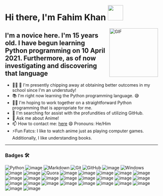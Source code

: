# Hi there, I'm Fahim Khan <img width="50px" src="https://cliply.co/wp-content/uploads/2020/07/432007132_WAVING_HAND_3D_MONOCHROMATIC_400px.gif" />

<img align="right" alt="GIF" height="160px" src="https://i2.wp.com/i.pinimg.com/originals/a1/b4/f7/a1b4f74fa4a58add2d0ced137d60d7e0.gif" />

## I'm a novice here. I'm 15 years old. I have begun learning Python programming on 10 April 2021. Furthermore, as of now investigating and discovering that language  

- 👨‍💻 🔭 I'm presently chipping away at obtaining better outcomes in my school since I'm an understudy!
- 📚 I'm right now learning the Python programming language.  😅
- 💪🏼 I'm hoping to work together on a straightforward Python programming that is appropriate for me.
- 🤔 I'm searching for assist with the profundities of utilizing GitHub. 
- 💬 Ask me about Anime! 
- 📫 How to contact me: [here](https://github.com/Md-Fahim-Khan/Md-Fahim-Khan/issues/new) 😄 Pronouns: He/Him 
- ⚡Fun Fatcs: I like to watch anime just as playing computer games. Additionally, I like understanding books.
---

### Badges 🛠 

![Python](https://img.shields.io/badge/Python-3776AB?style=for-the-badge&logo=python&logoColor=white)
![image](https://img.shields.io/badge/Python-14354C?style=for-the-badge&logo=python&logoColor=white)
![Markdown](https://img.shields.io/badge/Markdown-000000?style=for-the-badge&logo=markdown&logoColor=white)
![Git](https://img.shields.io/badge/Git-F05032?style=for-the-badge&logo=git&logoColor=white)
![GitHub](https://img.shields.io/badge/GitHub-100000?style=for-the-badge&logo=github&logoColor=white)
![image](https://img.shields.io/badge/Visual_Studio_Code-0078D4?style=for-the-badge&logo=visual%20studio%20code&logoColor=white)
![Windows](https://img.shields.io/badge/Windows-0078D6?style=for-the-badge&logo=windows&logoColor=white)
![image](https://img.shields.io/badge/Gmail-D14836?style=for-the-badge&logo=gmail&logoColor=white)
![image](https://img.shields.io/badge/MAL-31519e?style=for-the-badge&logo=MyAnimeList&logoColor=white)
![Quora](https://img.shields.io/badge/Quora-b92b27?style=for-the-badge&logo=Quora&logoColor=white)
![image](https://img.shields.io/badge/Discord-7289DA?style=for-the-badge&logo=discord&logoColor=white)
![image](https://img.shields.io/badge/Zoom-2D8CFF?style=for-the-badge&logo=zoom&logoColor=white)
![image](https://img.shields.io/badge/RASPBERRY%20PI-C51A4A.svg?&style=for-the-badge&logo=raspberry%20pi&logoColor=white)
![image](https://img.shields.io/badge/Markdown-000000?style=for-the-badge&logo=markdown&logoColor=white)
![image](https://img.shields.io/badge/Django-092E20?style=for-the-badge&logo=django&logoColor=white)
![image](https://img.shields.io/badge/-Unreal%20Engine-313131?style=for-the-badge&logo=unreal-engine&logoColor=white)
![image](https://img.shields.io/badge/Google_Cloud-4285F4?style=for-the-badge&logo=google-cloud&logoColor=white)
![image](https://img.shields.io/badge/Windows-0078D6?style=for-the-badge&logo=windows&logoColor=white)
![image](https://img.shields.io/badge/Android-3DDC84?style=for-the-badge&logo=android&logoColor=white)
![image](https://img.shields.io/badge/Visual_Studio_2019-5C2D91?style=for-the-badge&logo=visual%20studio&logoColor=white)
![image](https://img.shields.io/badge/Google_Play-414141?style=for-the-badge&logo=google-play&logoColor=white)
![image](https://img.shields.io/badge/Microsoft_Excel-217346?style=for-the-badge&logo=microsoft-excel&logoColor=white)
![image](https://img.shields.io/badge/Microsoft_Word-2B579A?style=for-the-badge&logo=microsoft-word&logoColor=white)
![image](https://img.shields.io/badge/Google%20Sheets-34A853?style=for-the-badge&logo=google-sheets&logoColor=white)
![image](https://img.shields.io/badge/Adobe%20Illustrator-FF9A00?style=for-the-badge&logo=adobe%20illustrator&logoColor=white)
![image](https://img.shields.io/badge/Adobe%20XD-FF61F6?style=for-the-badge&logo=Adobe%20XD&logoColor=white)
![image](https://img.shields.io/badge/Adobe%20InDesign-FF3366?style=for-the-badge&logo=Adobe%20InDesign&logoColor=white)
![image](https://img.shields.io/badge/Sketch-F7B500?style=for-the-badge&logo=Sketch&logoColor=white)
![image](https://img.shields.io/badge/Steam-000000?style=for-the-badge&logo=steam&logoColor=white)
![image](https://img.shields.io/badge/Counter_Strike-000000?style=for-the-badge&logo=counter-strike&logoColor=white)
![image](https://img.shields.io/badge/Xbox-107C10?style=for-the-badge&logo=xbox&logoColor=white)
![image](https://img.shields.io/badge/Spotify-1ED760?&style=for-the-badge&logo=spotify&logoColor=white)
![image](https://img.shields.io/badge/YouTube_Music-FF0000?style=for-the-badge&logo=youtube-music&logoColor=white)
